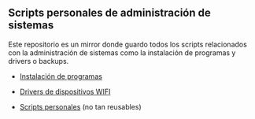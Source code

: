 ## Scripts personales de administración de sistemas

Este repositorio es un mirror donde guardo todos los scripts relacionados con la administración de sistemas como la instalación de programas y drivers o backups.

- [Instalación de programas](https://github.com/mondeja/sos-scripts/tree/master/setup)
- [Drivers de dispositivos WIFI](https://github.com/mondeja/sos-scripts/tree/master/wifi)

- [Scripts personales](https://github.com/mondeja/sos-scripts/tree/master/personal) (no tan reusables)
